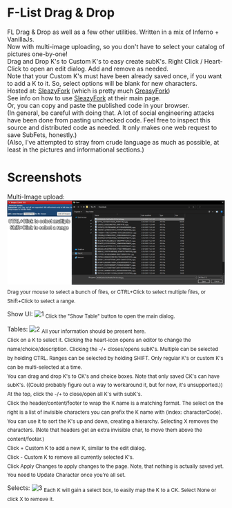 # F-List Drag & Drop
FL Drag & Drop as well as a few other utilities. Written in a mix of Inferno + VanillaJs.\
Now with multi-image uploading, so you don't have to select your catalog of pictures one-by-one!\
Drag and Drop K's to Custom K's to easy create subK's.  Right Click / Heart-Click to open an edit dialog.  Add and remove as needed.\
Note that your Custom K's must have been already saved once, if you want to add a K to it. So, select options will be blank for new characters.\
Hosted at: [SleazyFork](https://sleazyfork.org/en/scripts/409850-f-l-drag-drop-1-0) (which is pretty much [GreasyFork](https://greasyfork.org/en)) \
See info on how to use [SleazyFork](https://sleazyfork.org/en) at their main page.\
Or, you can copy and paste the published code in your browser.\
(In general, be careful with doing that.  A lot of social engineering attacks have been done from pasting unchecked code.  Feel free to inspect this source and distributed code as needed.  It only makes one web request to save SubFets, honestly.)\
(Also, I've attempted to stray from crude language as much as possible, at least in the pictures and informational sections.)

# Screenshots
Multi-Image upload:
![1](https://raw.githubusercontent.com/ZyLyXy/FLDragAndDrop/master/pics/multipleImageUpload.png)
<sub>Drag your mouse to select a bunch of files, or CTRL+Click to select multiple files, or Shift+Click to select a range.</sub>

Show UI:
![1](https://raw.githubusercontent.com/ZyLyXy/FLDragAndDrop/master/pics/showTable.png)
<sub>Click the "Show Table" button to open the main dialog.</sub>

Tables:
![2](https://raw.githubusercontent.com/ZyLyXy/FLDragAndDrop/master/pics/table.png)
<sub>All your information should be present here.</sub>\
<sub>Click on a K to select it. Clicking the heart-icon opens an editor to change the name/choice/description.  Clicking the -/+ closes/opens subK's.
Multiple can be selected by holding CTRL.  Ranges can be selected by holding SHIFT.  Only regular K's or custom K's can be multi-selected at a time.</sub>\
<sub>You can drag and drop K's to CK's and choice boxes.  Note that only saved CK's can have subK's. ((Could probably figure out a way to workaround it, but for now, it's unsupported.))</sub>\
<sub>At the top, click the -/+ to close/open all K's with subK's.</sub>\
<sub>Click the header/content/footer to wrap the K name is a matching format.  The select on the right is a list of invisible characters you can prefix the K name with (index: characterCode).  You can use it to sort the K's up and down, creating a hierarchy.  Selecting X removes the characters. (Note that headers get an extra invisible char, to move them above the content/footer.)</sub>\
<sub>Click + Custom K to add a new K, similar to the edit dialog.</sub>\
<sub>Click - Custom K to remove all currently selected K's.</sub>\
<sub>Click Apply Changes to apply changes to the page.  Note, that nothing is actually saved yet.  You need to Update Character once you're all set.</sub>

Selects:
![3](https://raw.githubusercontent.com/ZyLyXy/FLDragAndDrop/master/pics/subSelects.png)
<sub>Each K will gain a select box, to easily map the K to a CK. Select None or click X to remove it.</sub>
